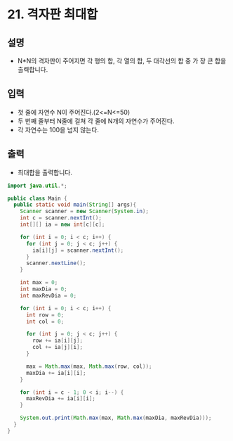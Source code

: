 # 21. 격자판 최대합

## 설명
* N*N의 격자판이 주어지면 각 행의 합, 각 열의 합, 두 대각선의 합 중 가 장 큰 합을 출력합니다.

## 입력
* 첫 줄에 자연수 N이 주어진다.(2<=N<=50)
* 두 번째 줄부터 N줄에 걸쳐 각 줄에 N개의 자연수가 주어진다.
* 각 자연수는 100을 넘지 않는다.

## 출력
* 최대합을 출력합니다.

```java
import java.util.*;

public class Main {
  public static void main(String[] args){
    Scanner scanner = new Scanner(System.in);
    int c = scanner.nextInt();
    int[][] ia = new int[c][c];

    for (int i = 0; i < c; i++) {
      for (int j = 0; j < c; j++) {
        ia[i][j] = scanner.nextInt();
      }
      scanner.nextLine();
    }

    int max = 0;
    int maxDia = 0;
    int maxRevDia = 0;

    for (int i = 0; i < c; i++) {
      int row = 0;
      int col = 0;

      for (int j = 0; j < c; j++) {
        row += ia[i][j];
        col += ia[j][i];
      }

      max = Math.max(max, Math.max(row, col));
      maxDia += ia[i][i];
    }

    for (int i = c - 1; 0 < i; i--) {
      maxRevDia += ia[i][i];
    }

    System.out.print(Math.max(max, Math.max(maxDia, maxRevDia)));
  }
}
```